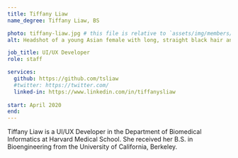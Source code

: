 ```yaml
---
title: Tiffany Liaw
name_degree: Tiffany Liaw, BS

photo: tiffany-liaw.jpg # this file is relative to `assets/img/members/`
alt: Headshot of a young Asian female with long, straight black hair and is smiling with an open smile. She is wearing a navy blue long-sleeve shirt, and is posing amongst marble columns inside a building.

job_title: UI/UX Developer
role: staff

services:
  github: https://github.com/tsliaw
  #twitter: https://twitter.com/
  linked-in: https://www.linkedin.com/in/tiffanysliaw
  
start: April 2020
end:
---
```

Tiffany Liaw is a UI/UX Developer in the Department of Biomedical Informatics at Harvard Medical School. 
She received her B.S. in Bioengineering from the University of California, Berkeley.
